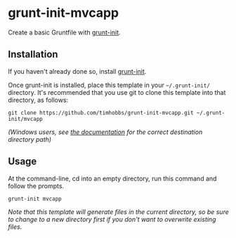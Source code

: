 # grunt-init-mvcapp

Create a basic Gruntfile with [grunt-init][].

[grunt-init]: http://gruntjs.com/project-scaffolding

## Installation
If you haven't already done so, install [grunt-init][].

Once grunt-init is installed, place this template in your `~/.grunt-init/` directory. It's recommended that you use git to clone this template into that directory, as follows:

```
git clone https://github.com/timhobbs/grunt-init-mvcapp.git ~/.grunt-init/mvcapp
```

_(Windows users, see [the documentation][grunt-init] for the correct destination directory path)_

## Usage

At the command-line, cd into an empty directory, run this command and follow the prompts.

```
grunt-init mvcapp
```

_Note that this template will generate files in the current directory, so be sure to change to a new directory first if you don't want to overwrite existing files._